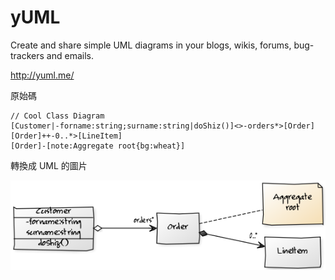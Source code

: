 # yUML

Create and share simple UML diagrams in your 
blogs, wikis, forums, bug-trackers and emails.

http://yuml.me/

原始碼

```
// Cool Class Diagram
[Customer|-forname:string;surname:string|doShiz()]<>-orders*>[Order]
[Order]++-0..*>[LineItem]
[Order]-[note:Aggregate root{bg:wheat}]
```

轉換成 UML 的圖片

![](example.png)